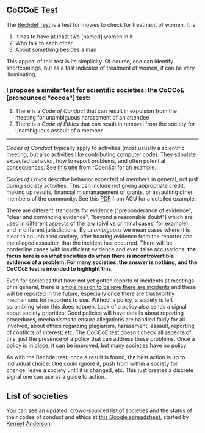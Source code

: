## CoCCoE Test

The [Bechdel Test](https://bechdeltest.com) is a test for movies to check for treatment of women. It is:

1. It has to have at least two [named] women in it
2. Who talk to each other
3. About something besides a man

This appeal of this test is its simplicity. Of course, one can identify shortcomings, but as a fast indicator of treatment of women, it can be very illuminating.

### I propose a similar test for scientific societies: the **CoCCoE** [pronounced "cocoa"] test:

1. There is a *Code of Conduct* that can result in expulsion from the meeting for unambiguous harassment of an attendee
2. There is a *Code of Ethics* that can result in removal from the society for unambiguous assault of a member

-------------------

*Codes of Conduct* typically apply to activities (most usually a scientific meeting, but also activities like contributing computer code). They stipulate expected behavior, how to report problems, and often potential consequences. See [this one](http://unconf17.ropensci.org/coc.html) from rOpenSci for an example.

*Codes of Ethics* describe behavior expected of members in general, not just during society activities. This can include not giving appropriate credit, making up results, financial mismanagement of grants, or assaulting other members of the community. See this [PDF](https://ethics.agu.org/files/2013/03/Scientific-Integrity-and-Professional-Ethics.pdf) from AGU for a detailed example.

There are different standards for evidence ("preponderance of evidence", "clear and convincing evidence", "beyond a reasonable doubt") which are used in different aspects of the law (civil vs criminal cases, for example) and in different jurisdictions. By *unambiguous* we mean cases where it is clear to an unbiased society, after hearing evidence from the reporter and the alleged assaulter, that the incident has occurred. There will be borderline cases with insufficient evidence and even false accusations: **the focus here is on what societies do when there is incontrovertible evidence of a problem. For many societies, the answer is nothing, and the CoCCoE test is intended to highlight this**.

Even for societies that have not yet gotten reports of incidents at meetings or in general, there is [ample reason to believe there are incidents](https://harassment.agu.org) and these will be reported in the future, especially once there are trustworthy mechanisms for reporters to use. Without a policy, a society is left scrambling when this does happen. Lack of a policy also sends a signal about society priorities. Good policies will have details about reporting procedures, mechanisms to ensure allegations are handled fairly for all involved, about ethics regarding plagiarism, harassment, assault, reporting of conflicts of interest, etc. The  CoCCoE test doesn't check all aspects of this, just the presence of a policy that can address these problems. Once a policy is in place, it can be improved, but many societies have no policy.

As with the Bechdel test, once a result is found, the best action is up to individual choice. One could ignore it, push from within a society for change, leave a society until it is changed, etc. This just creates a discrete signal one can use as a guide to action.

## List of societies

You can see an updated, crowd-sourced list of societies and the status of their codes of conduct and ethics at [this Google spreadsheet](https://docs.google.com/spreadsheets/d/19sj3Q6pHeQB54HceirN06t3aXCfWIqdJmFzrvs2_zDY/edit#gid=0), started by [Kermyt Anderson](https://twitter.com/KermytAnderson/status/1019676512822415361).
